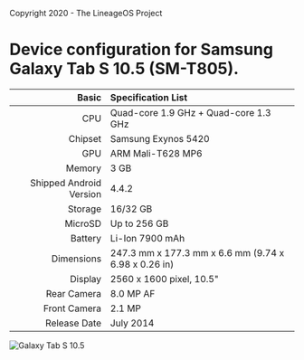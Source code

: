 Copyright 2020 - The LineageOS Project

Device configuration for Samsung Galaxy Tab S 10.5 (SM-T805).
========================================

Basic   | Specification List
-------:|:-------------------------
CPU     | Quad-core 1.9 GHz + Quad-core 1.3 GHz
Chipset | Samsung Exynos 5420
GPU     | ARM Mali-T628 MP6
Memory  | 3 GB
Shipped Android Version | 4.4.2
Storage | 16/32 GB
MicroSD | Up to 256 GB
Battery | Li-Ion 7900 mAh
Dimensions | 247.3 mm x 177.3 mm x 6.6 mm (9.74 x 6.98 x 0.26 in)
Display | 2560 x 1600 pixel, 10.5"
Rear Camera  | 8.0 MP AF
Front Camera | 2.1 MP
Release Date | July 2014

![Galaxy Tab S 10.5](https://fdn2.gsmarena.com/vv/pics/samsung/samsung-galaxy-tab-s-105-1.jpg "Galaxy Tab S 10.5")
